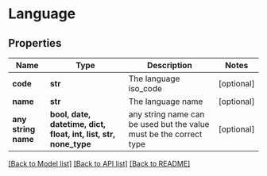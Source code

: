 # Language


## Properties
Name | Type | Description | Notes
------------ | ------------- | ------------- | -------------
**code** | **str** | The language iso_code | [optional] 
**name** | **str** | The language name | [optional] 
**any string name** | **bool, date, datetime, dict, float, int, list, str, none_type** | any string name can be used but the value must be the correct type | [optional]

[[Back to Model list]](../README.md#documentation-for-models) [[Back to API list]](../README.md#documentation-for-api-endpoints) [[Back to README]](../README.md)



